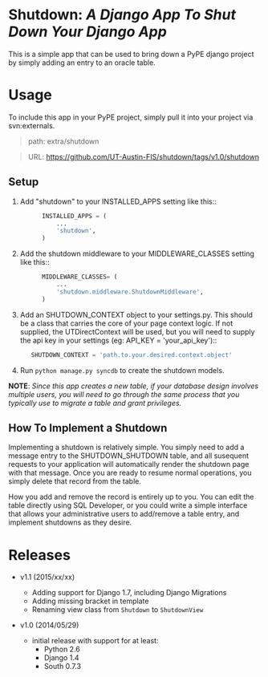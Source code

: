Shutdown: _A Django App To Shut Down Your Django App_
=====

This is a simple app that can be used to bring down a PyPE django project by
simply adding an entry to an oracle table.

Usage
=====

To include this app in your PyPE project, simply pull it into your project via svn:externals.

> path: extra/shutdown

> URL: https://github.com/UT-Austin-FIS/shutdown/tags/v1.0/shutdown

Setup
------

1. Add "shutdown" to your INSTALLED_APPS setting like this::

      ```python
            INSTALLED_APPS = (
                ...
                'shutdown',
            )
      ```

2. Add the shutdown middleware to your MIDDLEWARE_CLASSES setting like this::

      ```python
            MIDDLEWARE_CLASSES= (
                ...
                'shutdown.middleware.ShutdownMiddleware',
            )
      ```

3. Add an SHUTDOWN_CONTEXT object to your settings.py. This should be a class that carries the core of your page context logic. If not supplied, the UTDirectContext will be used, but you will need to supply the api key in your settings (eg: API_KEY = 'your_api_key')::

      ```python
         SHUTDOWN_CONTEXT = 'path.to.your.desired.context.object'
      ```

6. Run `python manage.py syncdb` to create the shutdown models.


**NOTE**: 
_Since this app creates a new table, if your database design involves multiple users, you will need to go through the same process that you typically use to migrate a table and grant privileges._


How To Implement a Shutdown
---------------------------

Implementing a shutdown is relatively simple. You simply need to add a message entry to the SHUTDOWN_SHUTDOWN table, and all susequent requests to your application will automatically render the shutdown page with that message. Once you are ready to resume normal operations, you simply delete that record from the table.

How you add and remove the record is entirely up to you. You can edit the table directly using SQL Developer, or you could write a simple interface that allows your administrative users to add/remove a table entry, and implement shutdowns as they desire.

Releases
========
* v1.1 (2015/xx/xx)
  * Adding support for Django 1.7, including Django Migrations
  * Adding missing bracket in template
  * Renaming view class from `Shutdown` to `ShutdownView`

* v1.0 (2014/05/29)
  * initial release with support for at least:
    * Python 2.6
    * Django 1.4
    * South 0.7.3
